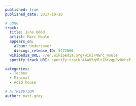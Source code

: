 ```yaml
---
published: true
published_date: 2017-10-10

# SONG
track:
  title: Juno 6660
  artist: Marc Houle
  appears_on:
    album: Undercover
    discogs_release_ID: 3472666
  wikipedia_URL: //en.wikipedia.org/wiki/Marc_Houle
  spotify_track_URI: spotify:track:4AaV5qMliJhKzqpPvOoheE

categories:
  - Techno
  - Minimal
  - Acid house

# ATTRIBUTION
author: matt-grey
---
```

